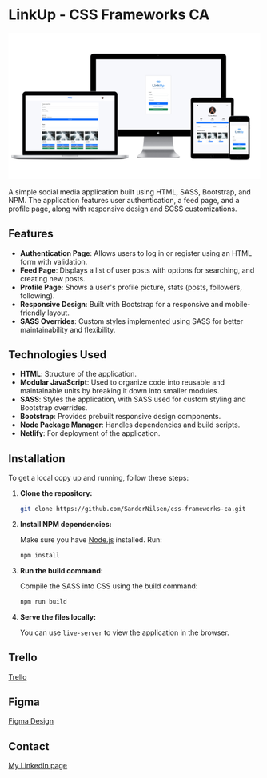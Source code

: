 # LinkUp - CSS Frameworks CA

<img src="images/LinkUp-CSS Frameworks-CA .png">

A simple social media application built using HTML, SASS, Bootstrap, and NPM. The application features user authentication, a feed page, and a profile page, along with responsive design and SCSS customizations.

## Features

- **Authentication Page**: Allows users to log in or register using an HTML form with validation.
- **Feed Page**: Displays a list of user posts with options for searching, and creating new posts.
- **Profile Page**: Shows a user's profile picture, stats (posts, followers, following).
- **Responsive Design**: Built with Bootstrap for a responsive and mobile-friendly layout.
- **SASS Overrides**: Custom styles implemented using SASS for better maintainability and flexibility.

## Technologies Used

- **HTML**: Structure of the application.
- **Modular JavaScript**: Used to organize code into reusable and maintainable units by breaking it down into smaller modules.
- **SASS**: Styles the application, with SASS used for custom styling and Bootstrap overrides.
- **Bootstrap**: Provides prebuilt responsive design components.
- **Node Package Manager**: Handles dependencies and build scripts.
- **Netlify**: For deployment of the application.

## Installation

To get a local copy up and running, follow these steps:

1. **Clone the repository:**
    
    ```bash
    git clone https://github.com/SanderNilsen/css-frameworks-ca.git
    ```
    
2. **Install NPM dependencies:**
    
    Make sure you have [Node.js](https://nodejs.org/) installed. Run:
    
    ```bash
    npm install
    ```
    
3. **Run the build command:**
    
    Compile the SASS into CSS using the build command:
    
    ```bash
    npm run build
    ```
    
4. **Serve the files locally:**
    
    You can use `live-server` to view the application in the browser.

## Trello

[Trello](https://trello.com/invite/b/66f7f720d27c5a668e0c08ca/ATTIdf166f721336e2195949f9a03674a0a5778615B8/javascript-2)

## Figma 

[Figma Design](https://www.figma.com/design/oyh4CwIHARXTBwqrZACbGb/LinkUp-CA?node-id=0-1&t=oCAEkQeGU3XTt8Tu-1)

## Contact

[My LinkedIn page](https://www.linkedin.com/in/sandernilsen/)